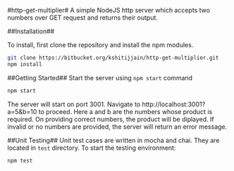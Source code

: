 #http-get-multiplier#
A simple NodeJS http server which accepts two numbers over GET request and returns their output.

##Installation##

To install, first clone the repository and install the npm modules.
```bash
git clone https://bitbucket.org/kshitijjain/http-get-multiplier.git
npm install
```

##Getting Started##
Start the server using `npm start` command
```bash
npm start
```
  
The server will start on port 3001. Navigate to http://localhost:3001?a=5&b=10 to proceed.
Here a and b are the numbers whose product is required. On providing correct numbers, the product will be diplayed. If invalid or no numbers are provided, the server will return an error message.

##Unit Testing##
Unit test cases are written in mocha and chai. They are located in `test` directory.
To start the testing environment:
```bash
npm test
```